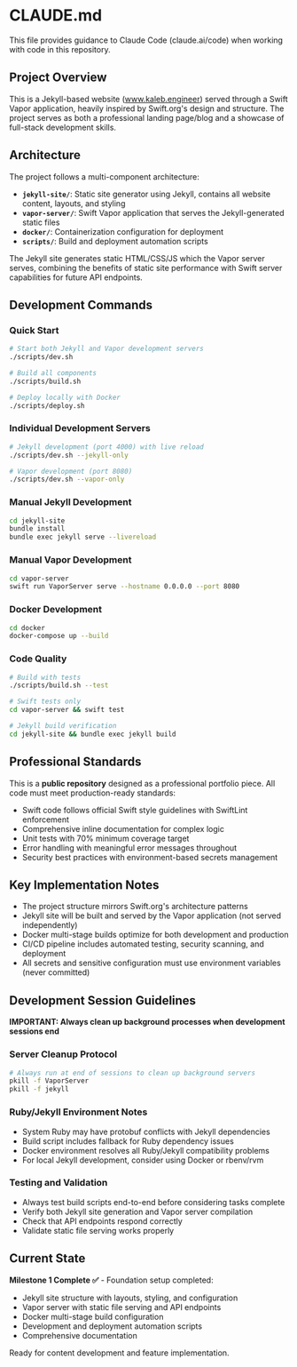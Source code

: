 # CLAUDE.md

This file provides guidance to Claude Code (claude.ai/code) when working with code in this repository.

## Project Overview

This is a Jekyll-based website (www.kaleb.engineer) served through a Swift Vapor application, heavily inspired by Swift.org's design and structure. The project serves as both a professional landing page/blog and a showcase of full-stack development skills.

## Architecture

The project follows a multi-component architecture:

- **`jekyll-site/`**: Static site generator using Jekyll, contains all website content, layouts, and styling
- **`vapor-server/`**: Swift Vapor application that serves the Jekyll-generated static files  
- **`docker/`**: Containerization configuration for deployment
- **`scripts/`**: Build and deployment automation scripts

The Jekyll site generates static HTML/CSS/JS which the Vapor server serves, combining the benefits of static site performance with Swift server capabilities for future API endpoints.

## Development Commands

### Quick Start
```bash
# Start both Jekyll and Vapor development servers
./scripts/dev.sh

# Build all components
./scripts/build.sh

# Deploy locally with Docker
./scripts/deploy.sh
```

### Individual Development Servers
```bash
# Jekyll development (port 4000) with live reload
./scripts/dev.sh --jekyll-only

# Vapor development (port 8080) 
./scripts/dev.sh --vapor-only
```

### Manual Jekyll Development
```bash
cd jekyll-site
bundle install
bundle exec jekyll serve --livereload
```

### Manual Vapor Development  
```bash
cd vapor-server
swift run VaporServer serve --hostname 0.0.0.0 --port 8080
```

### Docker Development
```bash
cd docker
docker-compose up --build
```

### Code Quality
```bash
# Build with tests
./scripts/build.sh --test

# Swift tests only
cd vapor-server && swift test

# Jekyll build verification
cd jekyll-site && bundle exec jekyll build
```

## Professional Standards

This is a **public repository** designed as a professional portfolio piece. All code must meet production-ready standards:

- Swift code follows official Swift style guidelines with SwiftLint enforcement
- Comprehensive inline documentation for complex logic
- Unit tests with 70% minimum coverage target
- Error handling with meaningful error messages throughout
- Security best practices with environment-based secrets management

## Key Implementation Notes

- The project structure mirrors Swift.org's architecture patterns
- Jekyll site will be built and served by the Vapor application (not served independently)
- Docker multi-stage builds optimize for both development and production
- CI/CD pipeline includes automated testing, security scanning, and deployment
- All secrets and sensitive configuration must use environment variables (never committed)

## Development Session Guidelines

**IMPORTANT: Always clean up background processes when development sessions end**

### Server Cleanup Protocol
```bash
# Always run at end of sessions to clean up background servers
pkill -f VaporServer
pkill -f jekyll
```

### Ruby/Jekyll Environment Notes
- System Ruby may have protobuf conflicts with Jekyll dependencies
- Build script includes fallback for Ruby dependency issues
- Docker environment resolves all Ruby/Jekyll compatibility problems
- For local Jekyll development, consider using Docker or rbenv/rvm

### Testing and Validation
- Always test build scripts end-to-end before considering tasks complete
- Verify both Jekyll site generation and Vapor server compilation
- Check that API endpoints respond correctly
- Validate static file serving works properly

## Current State

**Milestone 1 Complete ✅** - Foundation setup completed:
- Jekyll site structure with layouts, styling, and configuration
- Vapor server with static file serving and API endpoints  
- Docker multi-stage build configuration
- Development and deployment automation scripts
- Comprehensive documentation

Ready for content development and feature implementation.